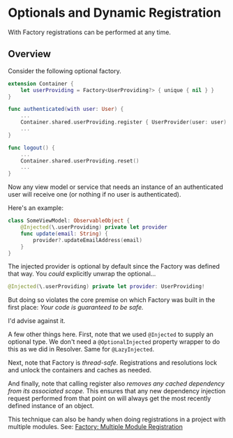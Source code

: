 # Optionals and Dynamic Registration

With Factory registrations can be performed at any time. 

## Overview

Consider the following optional factory.

```swift
extension Container {
    let userProviding = Factory<UserProviding?> { unique { nil } }
}

func authenticated(with user: User) {
    ...
    Container.shared.userProviding.register { UserProvider(user: user) }
    ...
}

func logout() {
    ...
    Container.shared.userProviding.reset()
    ...
}
```
Now any view model or service that needs an instance of an authenticated user will receive one (or nothing if no user is authenticated). 

Here's an example:
```swift
class SomeViewModel: ObservableObject {
    @Injected(\.userProviding) private let provider
    func update(email: String) {
        provider?.updateEmailAddress(email)
    }
}
```
The injected provider is optional by default since the Factory was defined that way. You *could* explicitly unwrap the optional...
```swift
@Injected(\.userProviding) private let provider: UserProviding!
```

But doing so violates the core premise on which Factory was built in the first place: *Your code is guaranteed to be safe.* 

I'd advise against it.

A few other things here. First, note that we used `@Injected` to supply an optional type. We don't need a `@OptionalInjected` property wrapper to do this as we did in Resolver. Same for `@LazyInjected`.

Next, note that Factory is *thread-safe.* Registrations and resolutions lock and unlock the containers and caches as needed.

And finally, note that calling register also *removes any cached dependency from its associated scope.* This ensures that any new dependency injection request performed from that point on will always get the most recently defined instance of an object.

This technique can also be handy when doing registrations in a project with multiple modules. See: [Factory: Multiple Module Registration](https://betterprogramming.pub/factory-multiple-module-registration-f9d19721a31d?sk=a03d78484d8c351762306ff00a8be67c)

